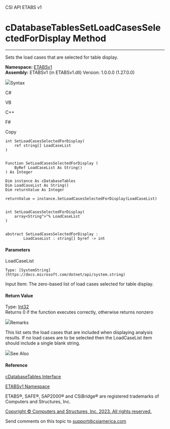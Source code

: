 ﻿

CSI API ETABS v1

# cDatabaseTablesSetLoadCasesSelectedForDisplay Method  
  
---  
  
Sets the load cases that are selected for table display.

**Namespace:** [ETABSv1](2780f1b8-2033-5289-2298-1cdb2a7508d9.htm)  
**Assembly:** ETABSv1 (in ETABSv1.dll) Version: 1.0.0.0 (1.27.0.0)

![](../icons/SectionExpanded.png)Syntax

C#

VB

C++

F#

Copy

    
    
    int SetLoadCasesSelectedForDisplay(
    	ref string[] LoadCaseList
    )
    
    
    Function SetLoadCasesSelectedForDisplay ( 
    	ByRef LoadCaseList As String()
    ) As Integer
    
    Dim instance As cDatabaseTables
    Dim LoadCaseList As String()
    Dim returnValue As Integer
    
    returnValue = instance.SetLoadCasesSelectedForDisplay(LoadCaseList)
    
    
    int SetLoadCasesSelectedForDisplay(
    	array<String^>^% LoadCaseList
    )
    
    
    abstract SetLoadCasesSelectedForDisplay : 
            LoadCaseList : string[] byref -> int 
    

#### Parameters

LoadCaseList

    Type: [SystemString](https://docs.microsoft.com/dotnet/api/system.string)  
Input Item: The zero-based list of load cases selected for table display.

#### Return Value

Type: [Int32](https://docs.microsoft.com/dotnet/api/system.int32)  
Returns 0 if the function executes correctly, otherwise returns nonzero

![](../icons/SectionExpanded.png)Remarks

This list sets the load cases that are included when displaying analysis
results. If no load cases are to be selected then the LoadCaseList item should
include a single blank string.

![](../icons/SectionExpanded.png)See Also

#### Reference

[cDatabaseTables Interface](ee40c9d3-38a7-f8fa-62e4-9da8c2cd3af7.htm)

[ETABSv1 Namespace](2780f1b8-2033-5289-2298-1cdb2a7508d9.htm)

ETABS®, SAFE®, SAP2000® and CSiBridge® are registered trademarks of Computers
and Structures, Inc.  

[Copyright © Computers and Structures, Inc. 2023. All rights
reserved.](http://www.csiamerica.com)

Send comments on this topic to
[support@csiamerica.com](mailto:support%40csiamerica.com?Subject=CSI%20API%20ETABS%20v1)

